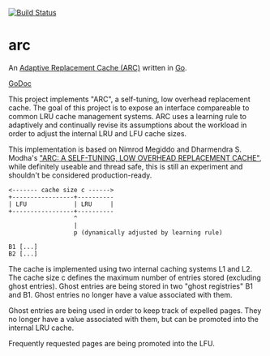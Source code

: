 [![Build Status](https://travis-ci.org/alexanderGugel/arc.svg?branch=master)](https://travis-ci.org/alexanderGugel/arc)

arc
===

An [Adaptive Replacement Cache (ARC)](http://web.archive.org/web/20150405221102/https://www.usenix.org/legacy/event/fast03/tech/full_papers/megiddo/megiddo.pdf) written in [Go](http://golang.org/).

[GoDoc](https://godoc.org/github.com/alexanderGugel/arc)

This project implements "ARC", a self-tuning, low overhead replacement cache. The goal of this project is to expose an interface compareable to common LRU cache management systems. ARC uses a learning rule to adaptively and continually revise its assumptions about the workload in order to adjust the internal LRU and LFU cache sizes.

This implementation is based on Nimrod Megiddo and Dharmendra S. Modha's ["ARC: A SELF-TUNING, LOW OVERHEAD REPLACEMENT CACHE"](http://web.archive.org/web/20150405221102/https://www.usenix.org/legacy/event/fast03/tech/full_papers/megiddo/megiddo.pdf), while definitely useable and thread safe, this is still an experiment and shouldn't be considered production-ready.

```
<------- cache size c ------>
+-----------------+----------
| LFU             | LRU     |
+-----------------+----------
                  ^
                  |
                  p (dynamically adjusted by learning rule)

B1 [...]
B2 [...]
```

The cache is implemented using two internal caching systems L1 and L2. The cache size c defines the maximum number of entries stored (excluding ghost entries). Ghost entries are being stored in two "ghost registries" B1 and B1. Ghost entries no longer have a value associated with them.

Ghost entries are being used in order to keep track of expelled pages. They no longer have a value associated with them, but can be promoted into the internal LRU cache.

Frequently requested pages are being promoted into the LFU.
